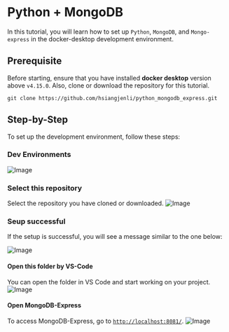 # **Python + MongoDB**
In this tutorial, you will learn how to set up `Python`, `MongoDB`, and `Mongo-express` in the docker-desktop development environment. 

## **Prerequisite**
Before starting, ensure that you have installed **docker desktop** version above `v4.15.0`. Also, clone or download the repository for this tutorial.
```shell
git clone https://github.com/hsiangjenli/python_mongodb_express.git
```
## **Step-by-Step**
To set up the development environment, follow these steps:
### **Dev Environments**
![Image](https://i.imgur.com/boOhgmV.png)

### **Select this repository**
Select the repository you have cloned or downloaded.
![Image](https://i.imgur.com/9LVKIIM.png)

### **Seup successful**
If the setup is successful, you will see a message similar to the one below:

![Image](https://i.imgur.com/yrkVVPI.png)

#### **Open this folder by VS-Code**
You can open the folder in VS Code and start working on your project.
![Image](https://i.imgur.com/53fJ7aa.png)

#### **Open MongoDB-Express**
To access MongoDB-Express, go to [`http://localhost:8081/`](http://localhost:8081/).
![Image](https://i.imgur.com/JZPdBT2.png)
